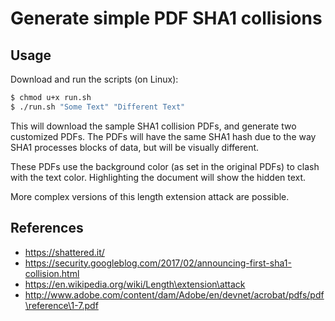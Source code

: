# Generate simple PDF SHA1 collisions

## Usage

Download and run the scripts (on Linux):

```bash
$ chmod u+x run.sh
$ ./run.sh "Some Text" "Different Text"
```

This will download the sample SHA1 collision PDFs, and generate two customized PDFs. The PDFs will have the same SHA1 hash due to the way SHA1 processes blocks of data, but will be visually different.

These PDFs use the background color (as set in the original PDFs) to clash with the text color. Highlighting the document will show the hidden text.

More complex versions of this length extension attack are possible.

## References
* https://shattered.it/
* https://security.googleblog.com/2017/02/announcing-first-sha1-collision.html
* https://en.wikipedia.org/wiki/Length\extension\attack
* http://www.adobe.com/content/dam/Adobe/en/devnet/acrobat/pdfs/pdf\reference\1-7.pdf

